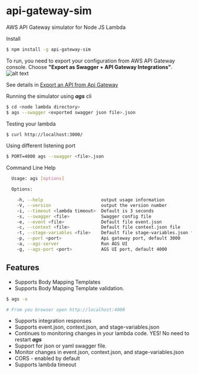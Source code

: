 # api-gateway-sim
AWS API Gateway simulator for Node JS Lambda

Install
```bash
$ npm install -g api-gateway-sim
```

To run, you need to export your configuration from AWS API Gateway console.
Choose **"Export as Swagger + API Gateway Integrations"**.
![alt text](http://docs.aws.amazon.com/apigateway/latest/developerguide/images/export-console.png)

See details in [Export an API from Api Gateway](http://docs.aws.amazon.com/apigateway/latest/developerguide/api-gateway-export-api.html)

Running the simulator using **_ags_** cli
```bash
$ cd <node lambda directory>
$ ags --swagger <exported swagger json file>.json

```

Testing your lambda
```bash
$ curl http://localhost:3000/
```

Using different listening port
```bash
$ PORT=4000 ags --swagger <file>.json
```

Command Line Help
```bash
  Usage: ags [options]

  Options:

    -h, --help                      output usage information
    -V, --version                   output the version number
    -i, --timeout <lambda timeout>  Default is 3 seconds
    -s, --swagger <file>            Swagger config file
    -e, --event <file>              Default file event.json
    -c, --context <file>            Default file context.json file
    -t, --stage-variables <file>    Default file stage-variables.json file
    -p, --port <port>               Api gateway port, default 3000
    -a, --ags-server                Run AGS UI
    -g, --ags-port <port>           AGS UI port, default 4000
```

Features
---------

* Supports Body Mapping Templates
* Supports Body Mapping Template validation.
```bash
$ ags -a

# From you browser open http://localhost:4000
```
* Supports integration responses
* Supports event.json, context.json, and stage-variables.json
* Continues to monitoring changes in your lambda code.  YES! No need to restart **_ags_**
* Support for json or yaml swagger file.
* Monitor changes in event.json, context.json, and stage-variables.json
* CORS - enabled by default
* Supports lambda timeout

